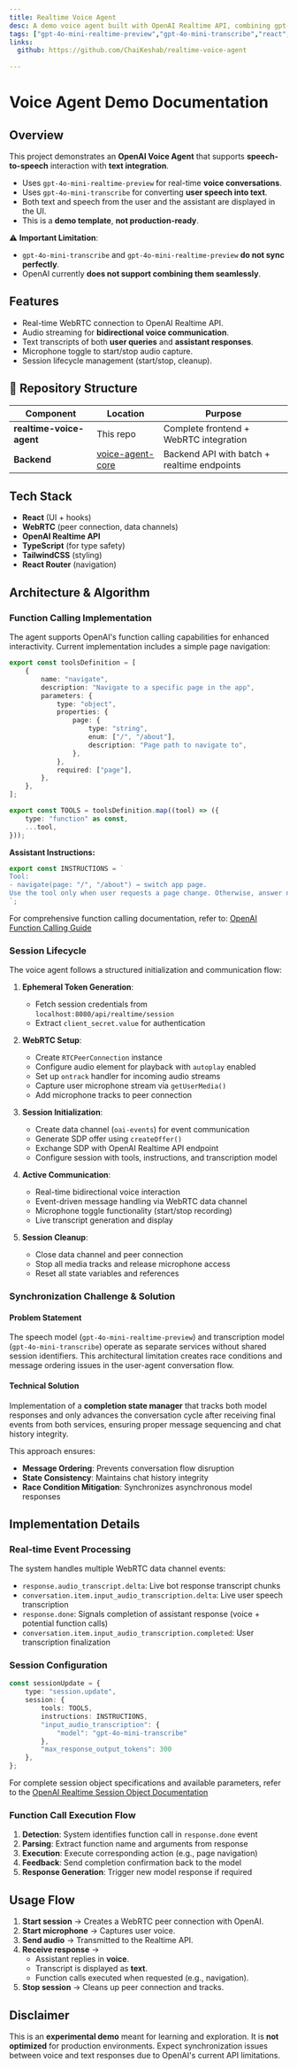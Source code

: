```yaml
---
title: Realtime Voice Agent
desc: A demo voice agent built with OpenAI Realtime API, combining gpt-4o-mini-realtime-preview for live voice conversations and gpt-4o-mini-transcribe for speech-to-text. Supports speech-to-speech and text-based interaction, with transcripts, WebRTC streaming, and function calling.
tags: ["gpt-4o-mini-realtime-preview","gpt-4o-mini-transcribe","react","typescript","voice-agent","webrtc"]
links: 
  github: https://github.com/ChaiKeshab/realtime-voice-agent
  
---
```


# Voice Agent Demo Documentation

## Overview

This project demonstrates an **OpenAI Voice Agent** that supports **speech-to-speech** interaction with **text integration**.

- Uses `gpt-4o-mini-realtime-preview` for real-time **voice conversations**.
- Uses `gpt-4o-mini-transcribe` for converting **user speech into text**.
- Both text and speech from the user and the assistant are displayed in the UI.
- This is a **demo template**, **not production-ready**.

⚠️ **Important Limitation**:

- `gpt-4o-mini-transcribe` and `gpt-4o-mini-realtime-preview` **do not sync perfectly**.
- OpenAI currently **does not support combining them seamlessly**.

## Features

- Real-time WebRTC connection to OpenAI Realtime API.
- Audio streaming for **bidirectional voice communication**.
- Text transcripts of both **user queries** and **assistant responses**.
- Microphone toggle to start/stop audio capture.
- Session lifecycle management (start/stop, cleanup).

## 📁 Repository Structure

| Component | Location | Purpose |
|-----------|----------|---------|
| **realtime-voice-agent** | This repo | Complete frontend + WebRTC integration |
| **Backend** | [voice-agent-core](https://github.com/ChaiKeshab/voice-agent-core) | Backend API with batch + realtime endpoints |

## Tech Stack

- **React** (UI + hooks)
- **WebRTC** (peer connection, data channels)
- **OpenAI Realtime API**
- **TypeScript** (for type safety)
- **TailwindCSS** (styling)
- **React Router** (navigation)

## Architecture & Algorithm

### Function Calling Implementation

The agent supports OpenAI's function calling capabilities for enhanced interactivity. Current implementation includes a simple page navigation:

```typescript
export const toolsDefinition = [
    {
        name: "navigate",
        description: "Navigate to a specific page in the app",
        parameters: {
            type: "object",
            properties: {
                page: {
                    type: "string",
                    enum: ["/", "/about"],
                    description: "Page path to navigate to",
                },
            },
            required: ["page"],
        },
    },
];

export const TOOLS = toolsDefinition.map((tool) => ({
    type: "function" as const,
    ...tool,
}));
```

**Assistant Instructions:**

```typescript
export const INSTRUCTIONS = `
Tool:
- navigate(page: "/", "/about") → switch app page.
Use the tool only when user requests a page change. Otherwise, answer normally.
`;
```

For comprehensive function calling documentation, refer to: [OpenAI Function Calling Guide](https://platform.openai.com/docs/guides/function-calling)

### Session Lifecycle

The voice agent follows a structured initialization and communication flow:

1. **Ephemeral Token Generation**:
   - Fetch session credentials from `localhost:8080/api/realtime/session`
   - Extract `client_secret.value` for authentication

2. **WebRTC Setup**:
   - Create `RTCPeerConnection` instance
   - Configure audio element for playback with `autoplay` enabled
   - Set up `ontrack` handler for incoming audio streams
   - Capture user microphone stream via `getUserMedia()`
   - Add microphone tracks to peer connection

3. **Session Initialization**:
   - Create data channel (`oai-events`) for event communication
   - Generate SDP offer using `createOffer()`
   - Exchange SDP with OpenAI Realtime API endpoint
   - Configure session with tools, instructions, and transcription model

4. **Active Communication**:
   - Real-time bidirectional voice interaction
   - Event-driven message handling via WebRTC data channel
   - Microphone toggle functionality (start/stop recording)
   - Live transcript generation and display

5. **Session Cleanup**:
   - Close data channel and peer connection
   - Stop all media tracks and release microphone access
   - Reset all state variables and references

### Synchronization Challenge & Solution

#### Problem Statement

The speech model (`gpt-4o-mini-realtime-preview`) and transcription model (`gpt-4o-mini-transcribe`) operate as separate services without shared session identifiers. This architectural limitation creates race conditions and message ordering issues in the user-agent conversation flow.

#### Technical Solution

Implementation of a **completion state manager** that tracks both model responses and only advances the conversation cycle after receiving final events from both services, ensuring proper message sequencing and chat history integrity.

This approach ensures:

- **Message Ordering**: Prevents conversation flow disruption
- **State Consistency**: Maintains chat history integrity
- **Race Condition Mitigation**: Synchronizes asynchronous model responses

## Implementation Details

### Real-time Event Processing

The system handles multiple WebRTC data channel events:

- `response.audio_transcript.delta`: Live bot response transcript chunks
- `conversation.item.input_audio_transcription.delta`: Live user speech transcription
- `response.done`: Signals completion of assistant response (voice + potential function calls)
- `conversation.item.input_audio_transcription.completed`: User transcription finalization

### Session Configuration

```typescript
const sessionUpdate = {
    type: "session.update",
    session: {
        tools: TOOLS,
        instructions: INSTRUCTIONS,
        "input_audio_transcription": {
            "model": "gpt-4o-mini-transcribe"
        },
        "max_response_output_tokens": 300
    },
};
```

For complete session object specifications and available parameters, refer to the [OpenAI Realtime Session Object Documentation](https://platform.openai.com/docs/api-reference/realtime_sessions/session_object)

### Function Call Execution Flow

1. **Detection**: System identifies function call in `response.done` event
2. **Parsing**: Extract function name and arguments from response
3. **Execution**: Execute corresponding action (e.g., page navigation)
4. **Feedback**: Send completion confirmation back to the model
5. **Response Generation**: Trigger new model response if required

## Usage Flow

1. **Start session** → Creates a WebRTC peer connection with OpenAI.
2. **Start microphone** → Captures user voice.
3. **Send audio** → Transmitted to the Realtime API.
4. **Receive response** →
   - Assistant replies in **voice**.
   - Transcript is displayed as **text**.
   - Function calls executed when requested (e.g., navigation).
5. **Stop session** → Cleans up peer connection and tracks.

## Disclaimer

This is an **experimental demo** meant for learning and exploration. It is **not optimized** for production environments. Expect synchronization issues between voice and text responses due to OpenAI's current API limitations.
